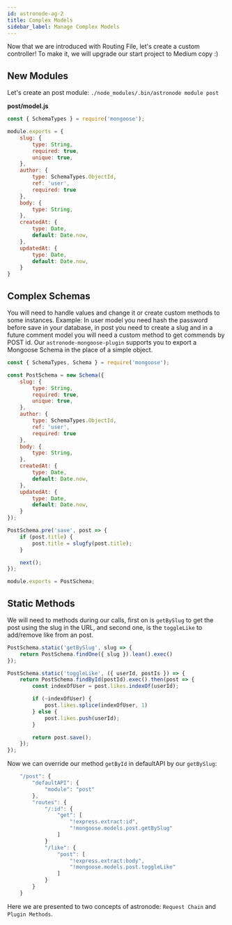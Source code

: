 ```yaml
---
id: astronode-ag-2
title: Complex Models
sidebar_label: Manage Complex Models
---
```


Now that we are introduced with Routing File, let's create a custom controller! To make it, we will upgrade our start project to Medium copy :)

## New Modules
Let's create an post module: `./node_modules/.bin/astronode module post`

**post/model.js**
```javascript
const { SchemaTypes } = require('mongoose');

module.exports = {
    slug: {
        type: String,
        required: true,
        unique: true,
    },
    author: {
        type: SchemaTypes.ObjectId,
        ref: 'user',
        required: true
    },
    body: {
        type: String,
    },
    createdAt: {
        type: Date,
        default: Date.now,
    },
    updatedAt: {
        type: Date,
        default: Date.now,
    }
}
```

## Complex Schemas
You will need to handle values and change it or create custom methods to some instances. Example: In user model you need hash the password before save in your database, in post you need to create a slug and in a future comment model you will need a custom method to get commends by POST id. Our `astronode-mongoose-plugin` supports you to export a Mongoose Schema in the place of a simple object.

```javascript
const { SchemaTypes, Schema } = require('mongoose');

const PostSchema = new Schema({
    slug: {
        type: String,
        required: true,
        unique: true,
    },
    author: {
        type: SchemaTypes.ObjectId,
        ref: 'user',
        required: true
    },
    body: {
        type: String,
    },
    createdAt: {
        type: Date,
        default: Date.now,
    },
    updatedAt: {
        type: Date,
        default: Date.now,
    }
});

PostSchema.pre('save', post => {
    if (post.title) {
        post.title = slugfy(post.title);
    }

    next();
});

module.exports = PostSchema;
```

## Static Methods
We will need to methods during our calls, first on is `getBySlug` to get the post using the slug in the URL, and second one, is the `toggleLike` to add/remove like from an post.

```javascript
PostSchema.static('getBySlug', slug => {
    return PostSchema.findOne({ slug }).lean().exec()
});

PostSchema.static('toggleLike', ({ userId, postIs }) => {
    return PostSchema.findById(postId).exec().then(post => {
        const indexOfUser = post.likes.indexOf(userId);

        if (~indexOfUser) {
            post.likes.splice(indexOfUser, 1)
        } else {
            post.likes.push(userId);
        }

        return post.save();
    });
});
```

Now we can override our method `getById` in defaultAPI by our `getBySlug`:

```javascript
    "/post": {
        "defaultAPI": {
            "module": "post"
        },
        "routes": {
            "/:id": {
                "get": [
                    "!express.extract:id",
                    "!mongoose.models.post.getBySlug"
                ]
            }
            "/like": {
                "post": [
                    "!express.extract:body",
                    "!mongoose.models.post.toggleLike"
                ]
            }
        }
    }
```

Here we are presented to two concepts of astronode: `Request Chain` and `Plugin Methods`.